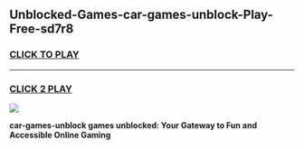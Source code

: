 
## Unblocked-Games-car-games-unblock-Play-Free-sd7r8
<h3>
<a href="https://premium76.site?title=car-games-unblock&ref=18A">CLICK TO PLAY</a></h3>
<hr>

<h3>
<a href="https://premium76.site?title=car-games-unblock&ref=18A">CLICK 2 PLAY</a>
  
</h3>

<a href="https://premium76.site?title=car-games-unblock&ref=18A"><img src="https://clearcache.store/games.png"></a>


**car-games-unblock games unblocked: Your Gateway to Fun and Accessible Online Gaming**
